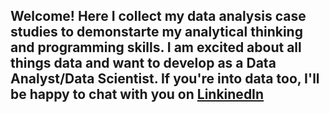 ## Welcome! Here I collect my data analysis case studies to demonstarte my analytical thinking and programming skills. I am excited about all things data and want to develop as a Data Analyst/Data Scientist. If you're into data too, I'll be happy to chat with you on [LinkinedIn](https://www.linkedin.com/in/victoria-dorofeeva/)
